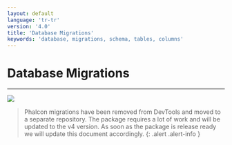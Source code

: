 ```yaml
---
layout: default
language: 'tr-tr'
version: '4.0'
title: 'Database Migrations'
keywords: 'database, migrations, schema, tables, columns'
---
```


# Database Migrations

* * *

![](/assets/images/document-status-stable-success.svg)

> Phalcon migrations have been removed from DevTools and moved to a separate repository. The package requires a lot of work and will be updated to the v4 version. As soon as the package is release ready we will update this document accordingly.
{: .alert .alert-info } 
